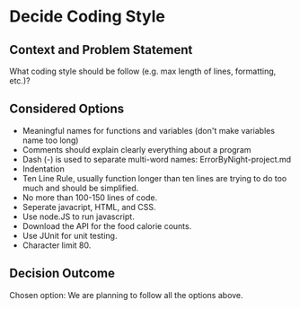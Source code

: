 # Decide Coding Style 

## Context and Problem Statement
What coding style should be follow (e.g. max length of lines, formatting, etc.)? 

## Considered Options

* Meaningful names for functions and variables (don't make variables name too long) 
* Comments should explain clearly everything about a program
* Dash (-) is used to separate multi-word names: ErrorByNight-project.md
* Indentation
* Ten Line Rule, usually function longer than ten lines are trying to do too much and should be simplified.
* No more than 100-150 lines of code. 
* Seperate javacript, HTML, and CSS. 
* Use node.JS to run javascript. 
* Download the API for the food calorie counts. 
* Use JUnit for unit testing. 
* Character limit 80.

## Decision Outcome

Chosen option: We are planning to follow all the options above. 
